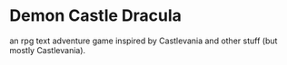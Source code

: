 # Demon Castle Dracula
an rpg text adventure game inspired by Castlevania and other stuff (but mostly Castlevania).
